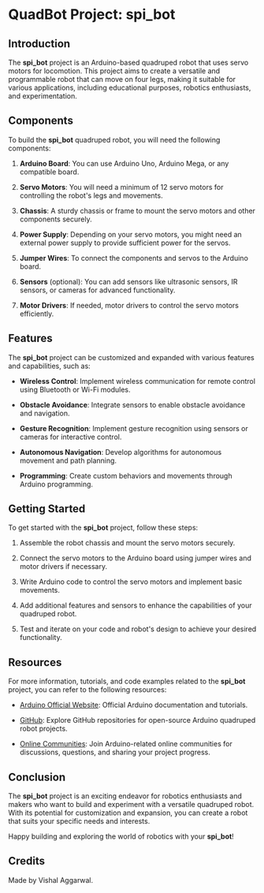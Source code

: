 # QuadBot Project: spi_bot

## Introduction

The **spi_bot** project is an Arduino-based quadruped robot that uses servo motors for locomotion. This project aims to create a versatile and programmable robot that can move on four legs, making it suitable for various applications, including educational purposes, robotics enthusiasts, and experimentation.

## Components

To build the **spi_bot** quadruped robot, you will need the following components:

1. **Arduino Board**: You can use Arduino Uno, Arduino Mega, or any compatible board.

2. **Servo Motors**: You will need a minimum of 12 servo motors for controlling the robot's legs and movements.

3. **Chassis**: A sturdy chassis or frame to mount the servo motors and other components securely.

4. **Power Supply**: Depending on your servo motors, you might need an external power supply to provide sufficient power for the servos.

5. **Jumper Wires**: To connect the components and servos to the Arduino board.

6. **Sensors** (optional): You can add sensors like ultrasonic sensors, IR sensors, or cameras for advanced functionality.

7. **Motor Drivers**: If needed, motor drivers to control the servo motors efficiently.

## Features

The **spi_bot** project can be customized and expanded with various features and capabilities, such as:

- **Wireless Control**: Implement wireless communication for remote control using Bluetooth or Wi-Fi modules.

- **Obstacle Avoidance**: Integrate sensors to enable obstacle avoidance and navigation.

- **Gesture Recognition**: Implement gesture recognition using sensors or cameras for interactive control.

- **Autonomous Navigation**: Develop algorithms for autonomous movement and path planning.

- **Programming**: Create custom behaviors and movements through Arduino programming.

## Getting Started

To get started with the **spi_bot** project, follow these steps:

1. Assemble the robot chassis and mount the servo motors securely.

2. Connect the servo motors to the Arduino board using jumper wires and motor drivers if necessary.

3. Write Arduino code to control the servo motors and implement basic movements.

4. Add additional features and sensors to enhance the capabilities of your quadruped robot.

5. Test and iterate on your code and robot's design to achieve your desired functionality.

## Resources

For more information, tutorials, and code examples related to the **spi_bot** project, you can refer to the following resources:

- [Arduino Official Website](https://www.arduino.cc/): Official Arduino documentation and tutorials.

- [GitHub](https://github.com/): Explore GitHub repositories for open-source Arduino quadruped robot projects.

- [Online Communities](https://www.reddit.com/r/arduino/): Join Arduino-related online communities for discussions, questions, and sharing your project progress.

## Conclusion

The **spi_bot** project is an exciting endeavor for robotics enthusiasts and makers who want to build and experiment with a versatile quadruped robot. With its potential for customization and expansion, you can create a robot that suits your specific needs and interests.

Happy building and exploring the world of robotics with your **spi_bot**!

## Credits
Made by Vishal Aggarwal.
